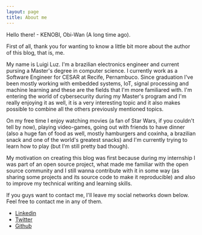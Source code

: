 ```yaml
---
layout: page
title: About me
---
```


<p class="message">
  Hello there! - KENOBI, Obi-Wan (A long time ago).
</p>

First of all, thank you for wanting to know a little bit more about the author of this blog, that is, me.

My name is Luigi Luz. I'm a brazilian electronics engineer and current pursing a Master's degree in computer science. I currently work as a Software Engineer for CESAR at Recife, Pernambuco. Since graduation I've been mostly working with embedded systems, IoT, signal processing and machine learning and these are the fields that I'm more familiared with. I'm entering the world of cybersecurity during my Master's program and I'm really enjoying it as well, it is a very interesting topic and it also makes possible to combine all the others previously mentioned topics.

On my free time I enjoy watching movies (a fan of Star Wars, if you couldn't tell by now), playing video-games, going out with friends to have dinner (also a huge fan of food as well, mostly hamburgers and coxinha, a brazilian snack and one of the world's greatest snacks) and I'm currently trying to learn how to play (but I'm still pretty bad though).

My motivation on creating this blog was first because during my internship I was part of an open source project, what made me familiar with the open source community and I still wanna contribute with it in some way (as sharing some projects and its source code to make it reproducible) and also to improve my technical writing and learning skills.

If you guys want to contact me, I'll leave my social networks down below. Feel free to contact me in any of them.

* [Linkedin](https://www.linkedin.com/in/luigi-luz/)
* [Twitter](https://twitter.com/luigiluz98)
* [Github](https://github.com/luigiluz)
